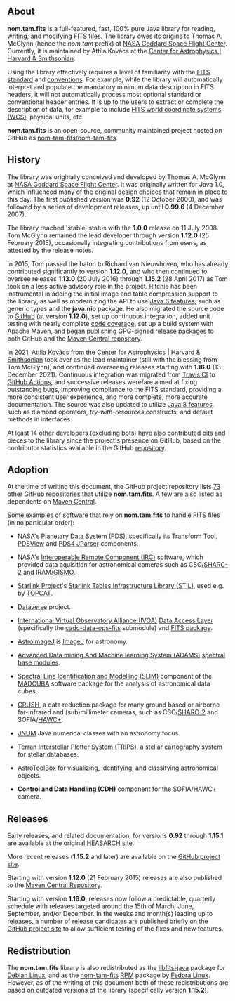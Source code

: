  
## About
 
__nom.tam.fits__ is a full-featured, fast, 100% pure Java library for reading, writing, and modifying 
[FITS files](https://fits.gsfc.nasa.gov/fits_standard.html). The library owes its origins to Thomas A. McGlynn (hence 
the _nom.tam_ prefix) at [NASA Goddard Space Flight Center](https://www.nasa.gov/goddard/). Currently, it is 
maintained by Attila Kov&aacute;cs at the [Center for Astrophysics | Harvard & Smithsonian](https://cfa.harvard.edu/).

Using the library effectively requires a level of familiarity with the 
[FITS standard](https://fits.gsfc.nasa.gov/fits_standard.html) and 
[conventions](https://fits.gsfc.nasa.gov/fits_registry.html). For example, while the library will automatically 
interpret and populate the mandatory minimum data description in FITS headers, it will not automatically process most 
optional standard or conventional header entries. It is up to the users to extract or complete the description of 
data, for example to include 
[FITS world coordinate systems (WCS)](https://ui.adsabs.harvard.edu/abs/2002A%26A...395.1061G/abstract), physical 
units, etc.

__nom.tam.fits__ is an open-source, community maintained project hosted on GitHub as 
[nom-tam-fits/nom-tam-fits](https://github.com/nom-tam-fits/nom-tam-fits).

## History

The library was originally conceived and developed by Thomas A. McGlynn at 
[NASA Goddard Space Flight Center](https://www.nasa.gov/goddard/). It was originally written for Java 1.0, which 
influenced many of the original design choices that remain in place to this day. The first published version was 
__0.92__ (12 October 2000), and was followed by a series of development releases, up until __0.99.6__ (4 December 
2007).

The library reached 'stable' status with the __1.0.0__ release on 11 July 2008. Tom McGlynn remained the lead 
developer through version __1.12.0__ (25 February 2015), occasionally integrating contributions from users, as 
attested by the release notes.

In 2015, Tom passed the baton to Richard van Nieuwhoven, who has already contributed significantly to version 
__1.12.0__, and who then continued to oversee releases __1.13.0__ (20 July 2016) through __1.15.2__ (28 April 2017)
as Tom took on a less active advisory role in the project. Ritchie has been instrumental in adding the initial image 
and table compression support to the library, as well as modernizing the API to use 
[Java 6 features](https://www.oracle.com/java/technologies/javase/features.html), such as generic types and the 
__java.nio__ package. He also  migrated the source code to [GitHub](https://github.com/nom-tam-fits/nom-tam-fits) (at 
version __1.12.0__), set up continuous integration, added unit testing with nearly complete 
[code coverage](https://codecov.io/gh/nom-tam-fits/nom-tam-fits), set up a build system with 
[Apache Maven](https://maven.apache.org/), and began publishing GPG-signed release packages to both GitHub and the 
[Maven Central repository](https://mvnrepository.com/artifact/gov.nasa.gsfc.heasarc/nom-tam-fits).

In 2021, Attila Kov&aacute;cs from the [Center for Astrophysics | Harvard & Smithsonian](https://cfa.harvard.edu/) 
took over as the lead maintainer (still with the blessing from Tom McGlynn), and continued overseeing releases 
starting with __1.16.0__ (13 December 2021). Continuous integration was migrated from 
[Travis CI](https://www.travis-ci.com/) to [GitHub Actions](https://docs.github.com/en/actions), and successive 
releases were/are aimed at fixing outstanding bugs, improving compliance to the FITS standard, providing a more 
consistent user experience, and more complete, more accurate documentation. The source was also updated to utilize 
[Java 8 features](https://www.oracle.com/java/technologies/javase/8-whats-new.html), such as diamond operators, 
_try-with-resources_ constructs, and default methods in interfaces.

At least 14 other developers (excluding bots) have also contributed bits and pieces to the library since the project's 
presence on GitHub, based on the contributor statistics available in the GitHub 
[repository](https://github.com/nom-tam-fits/nom-tam-fits).

## Adoption

At the time of writing this document, the GitHub project repository lists 
[73 other GitHub repositories](https://github.com/nom-tam-fits/nom-tam-fits/network/dependents) that utilize 
__nom.tam.fits__. A few are also listed as dependents on 
[Maven Central](https://mvnrepository.com/artifact/gov.nasa.gsfc.heasarc/nom-tam-fits). 

Some examples of software that rely on __nom.tam.fits__ to handle FITS files (in no particular order):

* NASA's [Planetary Data System (PDS)](https://pds.nasa.gov/), specifically its 
[Transform Tool](https://github.com/NASA-PDS/transform), [PDSView](https://github.com/NASA-PDS/pds-view) and 
[PDS4 JParser](https://nasa-pds.github.io/pds4-jparser/) components.

* NASA's [Interoperable Remote Component (IRC)](https://opensource.gsfc.nasa.gov/projects/IRC/index.php) software, 
which provided data aquisition for astronomical cameras such as 
CSO/[SHARC-2](https://ui.adsabs.harvard.edu/abs/2003SPIE.4855...73D/abstract)
and IRAM/[GISMO](https://ui.adsabs.harvard.edu/abs/2008JLTP..151..709S/abstract).

* [Starlink Project](https://starlink.eao.hawaii.edu/starlink)'s 
[Starlink Tables Infrastructure Library (STIL)](https://www.star.bris.ac.uk/~mbt/stil/), used e.g. by 
[TOPCAT](https://www.star.bris.ac.uk/~mbt/topcat/).

* [Dataverse](https://dataverse.org/) project.

* [International Virtual Observatory Alliance (IVOA)](https://www.ivoa.net/) 
[Data Access Layer](https://github.com/opencadc/dal) (specifically the 
[cadc-data-ops-fits](https://github.com/opencadc/dal/tree/master/cadc-data-ops-fits) submodule) and 
[FITS package](https://skyservice.pha.jhu.edu/develop/vo/ivoafits/).

* [AstroImageJ](https://www.astro.louisville.edu/software/astroimagej/) is [ImageJ](https://imagej.net/ij/) for 
astronomy.

* [Advanced Data mining And Machine learning System (ADAMS)](https://adams.cms.waikato.ac.nz/) 
[spectral base modules](https://github.com/waikato-datamining/adams-spectral-base).

* [Spectral Line Identification and Modelling (SLIM)](https://ui.adsabs.harvard.edu/abs/2019A&A...631A.159M/abstract) 
component of the [MADCUBA](https://cab.inta-csic.es/madcuba/) software package for the analysis of astronomical data 
cubes.

* [CRUSH](https://www.sigmyne.com/crush), a data reduction package for many ground based or airborne far-infrared and 
(sub)millimeter cameras, such as 
CSO/[SHARC-2](https://ui.adsabs.harvard.edu/abs/2003SPIE.4855...73D/abstract) 
and SOFIA/[HAWC+](https://irsa.ipac.caltech.edu/data/SOFIA/docs/instruments/hawc/index.html).

* [JNUM](https://www.github.com/attipaci/jnum) Java numerical classes with an astronomy focus. 

* [Terran Interstellar Plotter System (TRIPS)](https://github.com/ljramones/trips), a stellar cartography system for 
stellar databases.

* [AstroToolBox](https://ascl.net/2201.002) for visualizing, identifying, and classifying astronomical objects.

* __Control and Data Handling (CDH)__ component for the 
SOFIA/[HAWC+](https://irsa.ipac.caltech.edu/data/SOFIA/docs/instruments/hawc/index.html) camera.

## Releases

Early releases, and related documentation, for versions __0.92__ through __1.15.1__ are available at the original 
[HEASARCH site](https://heasarc.gsfc.nasa.gov/docs/heasarc/fits/java/).

More recent releases (__1.15.2__ and later) are available on the [GitHub project site](https://github.com/nom-tam-fits/nom-tam-fits).

Starting with version __1.12.0__ (21 February 2015) releases are also published to the 
[Maven Central Repository](https://mvnrepository.com/artifact/gov.nasa.gsfc.heasarc/nom-tam-fits).

Starting with version __1.16.0__, releases now follow a predictable, quarterly schedule with releases targeted around 
the 15th of March, June, September, and/or December. In the weeks and month(s) leading up to releases, a number of 
release candidates are published briefly on the [GitHub project site](https://github.com/nom-tam-fits/nom-tam-fits) to 
allow sufficient testing of the fixes and new features.

## Redistribution

The __nom.tam.fits__ library is also redistributed as the [libfits-java](https://packages.debian.org/sid/libfits-java) 
package for [Debian Linux](https://www.debian.org/), and as the 
[nom-tam-fits](https://src.fedoraproject.org/rpms/nom-tam-fits) [RPM](https://rpm.org) package by 
[Fedora Linux](https://fedoraproject.org/). However, as of the writing of this document both of these redistributions 
are based on outdated versions of the library (specifically version __1.15.2__).


